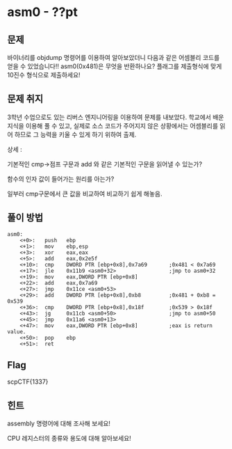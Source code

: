 # asm0 - ??pt

## 문제

바이너리를 objdump 명령어를 이용하여 알아보았더니 다음과 같은 어셈블리 코드를 얻을 수 있었습니다!! asm0(0x481)은 무엇을 반환하나요? 플래그를 제출형식에 맞게 10진수 형식으로 제출하세요!



## 문제 취지

3학년 수업으로도 있는 리버스 엔지니어링을 이용하여 문제를 내보았다. 학교에서 배운 지식을 이용해 풀 수 있고, 실제로 소스 코드가 주어지지 않은 상황에서는 어셈블리를 읽어 하므로 그 능력을 키울 수 있게 하기 위하여 출제.



상세 : 

기본적인 cmp->점프 구문과 add 와 같은 기본적인 구문을 읽어낼 수 있는가?

함수의 인자 값이 들어가는 원리를 아는가?

일부러 cmp구문에서 큰 값을 비교하여 비교하기 쉽게 해놓음.



## 풀이 방법

```assembly
asm0:
    <+0>:   push   ebp
    <+1>:   mov    ebp,esp
    <+3>:   xor    eax,eax
    <+5>:   add    eax,0x2e5f
    <+10>:  cmp    DWORD PTR [ebp+0x8],0x7a69       ;0x481 < 0x7a69
    <+17>:  jle    0x11b9 <asm0+32>                 ;jmp to asm0+32
    <+19>:  mov    eax,DWORD PTR [ebp+0x8]
    <+22>:  add    eax,0x7a69
    <+27>:  jmp    0x11ce <asm0+53>
    <+29>:  add    DWORD PTR [ebp+0x8],0xb8         ;0x481 + 0xb8 = 0x539
    <+36>:  cmp    DWORD PTR [ebp+0x8],0x18f        ;0x539 > 0x18f
    <+43>:  jg     0x11cb <asm0+50>                 ;jmp to asm0+50
    <+45>:  jmp    0x11a6 <asm0+13>
    <+47>:  mov    eax,DWORD PTR [ebp+0x8]          ;eax is return value. 
    <+50>:  pop    ebp
    <+51>:  ret    

```



## Flag

scpCTF{1337}



## 힌트

assembly 명령어에 대해 조사해 보세요!

CPU 레지스터의 종류와 용도에 대해 알아보세요!